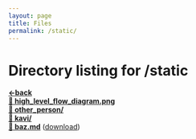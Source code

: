 ```yaml
---
layout: page
title: Files
permalink: /static/
---
```


# Directory listing for /static
[**<-back**](/)  
[**:page_facing_up: high_level_flow_diagram.png**](high_level_flow_diagram.png)  
[**:file_folder: other_person/**](/static/other_person)  
[**:file_folder: kavi/**](/static/kavi)  
[**:page_facing_up: baz.md**](baz) ([download](baz.md))  
